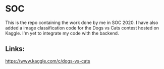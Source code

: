 # SOC

This is the repo containing the work done by me in SOC 2020. I have also added a image classification code for the Dogs vs Cats contest hosted on Kaggle. I'm yet to integrate my code with the backend. 

## Links:
https://www.kaggle.com/c/dogs-vs-cats
